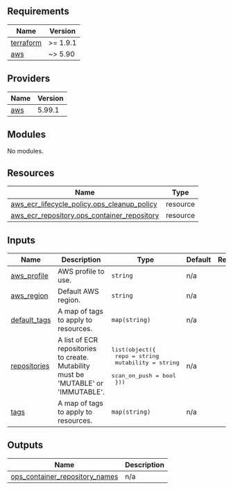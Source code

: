 <!-- BEGIN_TF_DOCS -->
## Requirements

| Name | Version |
|------|---------|
| <a name="requirement_terraform"></a> [terraform](#requirement\_terraform) | >= 1.9.1 |
| <a name="requirement_aws"></a> [aws](#requirement\_aws) | ~> 5.90 |

## Providers

| Name | Version |
|------|---------|
| <a name="provider_aws"></a> [aws](#provider\_aws) | 5.99.1 |

## Modules

No modules.

## Resources

| Name | Type |
|------|------|
| [aws_ecr_lifecycle_policy.ops_cleanup_policy](https://registry.terraform.io/providers/hashicorp/aws/latest/docs/resources/ecr_lifecycle_policy) | resource |
| [aws_ecr_repository.ops_container_repository](https://registry.terraform.io/providers/hashicorp/aws/latest/docs/resources/ecr_repository) | resource |

## Inputs

| Name | Description | Type | Default | Required |
|------|-------------|------|---------|:--------:|
| <a name="input_aws_profile"></a> [aws\_profile](#input\_aws\_profile) | AWS profile to use. | `string` | n/a | yes |
| <a name="input_aws_region"></a> [aws\_region](#input\_aws\_region) | Default AWS region. | `string` | n/a | yes |
| <a name="input_default_tags"></a> [default\_tags](#input\_default\_tags) | A map of tags to apply to resources. | `map(string)` | n/a | yes |
| <a name="input_repositories"></a> [repositories](#input\_repositories) | A list of ECR repositories to create. Mutability must be 'MUTABLE' or 'IMMUTABLE'. | <pre>list(object({<br/>    repo         = string<br/>    mutability   = string<br/>    scan_on_push = bool<br/>  }))</pre> | n/a | yes |
| <a name="input_tags"></a> [tags](#input\_tags) | A map of tags to apply to resources. | `map(string)` | n/a | yes |

## Outputs

| Name | Description |
|------|-------------|
| <a name="output_ops_container_repository_names"></a> [ops\_container\_repository\_names](#output\_ops\_container\_repository\_names) | n/a |
<!-- END_TF_DOCS -->
